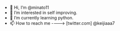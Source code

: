 - 👋 Hi, I’m @minato11
- 👀 I’m interested in self improving.
- 🌱 I’m currently learning python.
- 📫 How to reach me ----> [twitter.com] @keijiaaa7

<!---
minato11/minato11 is a ✨ special ✨ repository because its `README.md` (this file) appears on your GitHub profile.
You can click the Preview link to take a look at your changes.
--->
